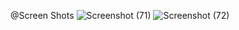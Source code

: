 @Screen Shots ![Screenshot (71)](https://github.com/SakshiMeena01/flutter-project/assets/137826208/6228c17c-fd8d-466d-b0d5-08edd6c7138f)
![Screenshot (72)](https://github.com/SakshiMeena01/flutter-project/assets/137826208/78007176-aea1-403f-922d-35e71de706b1)

